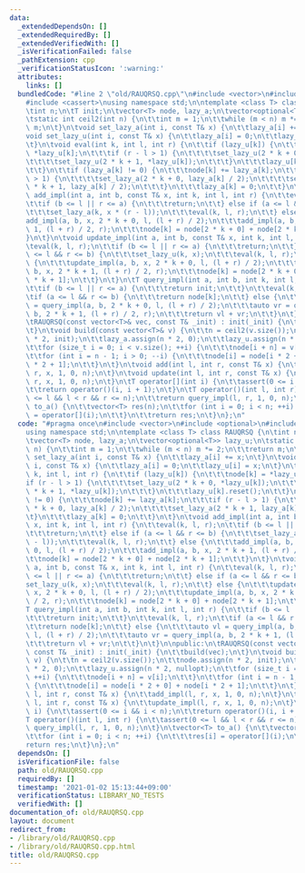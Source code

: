 ```yaml
---
data:
  _extendedDependsOn: []
  _extendedRequiredBy: []
  _extendedVerifiedWith: []
  _isVerificationFailed: false
  _pathExtension: cpp
  _verificationStatusIcon: ':warning:'
  attributes:
    links: []
  bundledCode: "#line 2 \"old/RAUQRSQ.cpp\"\n#include <vector>\n#include <optional>\n\
    #include <cassert>\nusing namespace std;\n\ntemplate <class T> class RAUQRSQ {\n\
    \tint n;\n\tT init;\n\tvector<T> node, lazy_a;\n\tvector<optional<T>> lazy_u;\n\
    \tstatic int ceil2(int n) {\n\t\tint m = 1;\n\t\twhile (m < n) m *= 2;\n\t\treturn\
    \ m;\n\t}\n\tvoid set_lazy_a(int i, const T& x) {\n\t\tlazy_a[i] += x;\n\t}\n\t\
    void set_lazy_u(int i, const T& x) {\n\t\tlazy_a[i] = 0;\n\t\tlazy_u[i] = x;\n\
    \t}\n\tvoid eval(int k, int l, int r) {\n\t\tif (lazy_u[k]) {\n\t\t\tnode[k] =\
    \ *lazy_u[k];\n\t\t\tif (r - l > 1) {\n\t\t\t\tset_lazy_u(2 * k + 0, *lazy_u[k]);\n\
    \t\t\t\tset_lazy_u(2 * k + 1, *lazy_u[k]);\n\t\t\t}\n\t\t\tlazy_u[k].reset();\n\
    \t\t}\n\t\tif (lazy_a[k] != 0) {\n\t\t\tnode[k] += lazy_a[k];\n\t\t\tif (r - l\
    \ > 1) {\n\t\t\t\tset_lazy_a(2 * k + 0, lazy_a[k] / 2);\n\t\t\t\tset_lazy_a(2\
    \ * k + 1, lazy_a[k] / 2);\n\t\t\t}\n\t\t\tlazy_a[k] = 0;\n\t\t}\n\t}\n\tvoid\
    \ add_impl(int a, int b, const T& x, int k, int l, int r) {\n\t\teval(k, l, r);\n\
    \t\tif (b <= l || r <= a) {\n\t\t\treturn;\n\t\t} else if (a <= l && r <= b) {\n\
    \t\t\tset_lazy_a(k, x * (r - l));\n\t\t\teval(k, l, r);\n\t\t} else {\n\t\t\t\
    add_impl(a, b, x, 2 * k + 0, l, (l + r) / 2);\n\t\t\tadd_impl(a, b, x, 2 * k +\
    \ 1, (l + r) / 2, r);\n\t\t\tnode[k] = node[2 * k + 0] + node[2 * k + 1];\n\t\t\
    }\n\t}\n\tvoid update_impl(int a, int b, const T& x, int k, int l, int r) {\n\t\
    \teval(k, l, r);\n\t\tif (b <= l || r <= a) {\n\t\t\treturn;\n\t\t} else if (a\
    \ <= l && r <= b) {\n\t\t\tset_lazy_u(k, x);\n\t\t\teval(k, l, r);\n\t\t} else\
    \ {\n\t\t\tupdate_impl(a, b, x, 2 * k + 0, l, (l + r) / 2);\n\t\t\tupdate_impl(a,\
    \ b, x, 2 * k + 1, (l + r) / 2, r);\n\t\t\tnode[k] = node[2 * k + 0] + node[2\
    \ * k + 1];\n\t\t}\n\t}\n\tT query_impl(int a, int b, int k, int l, int r) {\n\
    \t\tif (b <= l || r <= a) {\n\t\t\treturn init;\n\t\t}\n\t\teval(k, l, r);\n\t\
    \tif (a <= l && r <= b) {\n\t\t\treturn node[k];\n\t\t} else {\n\t\t\tauto vl\
    \ = query_impl(a, b, 2 * k + 0, l, (l + r) / 2);\n\t\t\tauto vr = query_impl(a,\
    \ b, 2 * k + 1, (l + r) / 2, r);\n\t\t\treturn vl + vr;\n\t\t}\n\t}\n\npublic:\n\
    \tRAUQRSQ(const vector<T>& vec, const T& _init) : init(_init) {\n\t\tbuild(vec);\n\
    \t}\n\tvoid build(const vector<T>& v) {\n\t\tn = ceil2(v.size());\n\t\tnode.assign(n\
    \ * 2, init);\n\t\tlazy_a.assign(n * 2, 0);\n\t\tlazy_u.assign(n * 2, nullopt);\n\
    \t\tfor (size_t i = 0; i < v.size(); ++i) {\n\t\t\tnode[i + n] = v[i];\n\t\t}\n\
    \t\tfor (int i = n - 1; i > 0; --i) {\n\t\t\tnode[i] = node[i * 2 + 0] + node[i\
    \ * 2 + 1];\n\t\t}\n\t}\n\tvoid add(int l, int r, const T& x) {\n\t\tadd_impl(l,\
    \ r, x, 1, 0, n);\n\t}\n\tvoid update(int l, int r, const T& x) {\n\t\tupdate_impl(l,\
    \ r, x, 1, 0, n);\n\t}\n\tT operator[](int i) {\n\t\tassert(0 <= i && i < n);\n\
    \t\treturn operator()(i, i + 1);\n\t}\n\tT operator()(int l, int r) {\n\t\tassert(0\
    \ <= l && l < r && r <= n);\n\t\treturn query_impl(l, r, 1, 0, n);\n\t}\n\tvector<T>\
    \ to_a() {\n\t\tvector<T> res(n);\n\t\tfor (int i = 0; i < n; ++i) {\n\t\t\tres[i]\
    \ = operator[](i);\n\t\t}\n\t\treturn res;\n\t}\n};\n"
  code: "#pragma once\n#include <vector>\n#include <optional>\n#include <cassert>\n\
    using namespace std;\n\ntemplate <class T> class RAUQRSQ {\n\tint n;\n\tT init;\n\
    \tvector<T> node, lazy_a;\n\tvector<optional<T>> lazy_u;\n\tstatic int ceil2(int\
    \ n) {\n\t\tint m = 1;\n\t\twhile (m < n) m *= 2;\n\t\treturn m;\n\t}\n\tvoid\
    \ set_lazy_a(int i, const T& x) {\n\t\tlazy_a[i] += x;\n\t}\n\tvoid set_lazy_u(int\
    \ i, const T& x) {\n\t\tlazy_a[i] = 0;\n\t\tlazy_u[i] = x;\n\t}\n\tvoid eval(int\
    \ k, int l, int r) {\n\t\tif (lazy_u[k]) {\n\t\t\tnode[k] = *lazy_u[k];\n\t\t\t\
    if (r - l > 1) {\n\t\t\t\tset_lazy_u(2 * k + 0, *lazy_u[k]);\n\t\t\t\tset_lazy_u(2\
    \ * k + 1, *lazy_u[k]);\n\t\t\t}\n\t\t\tlazy_u[k].reset();\n\t\t}\n\t\tif (lazy_a[k]\
    \ != 0) {\n\t\t\tnode[k] += lazy_a[k];\n\t\t\tif (r - l > 1) {\n\t\t\t\tset_lazy_a(2\
    \ * k + 0, lazy_a[k] / 2);\n\t\t\t\tset_lazy_a(2 * k + 1, lazy_a[k] / 2);\n\t\t\
    \t}\n\t\t\tlazy_a[k] = 0;\n\t\t}\n\t}\n\tvoid add_impl(int a, int b, const T&\
    \ x, int k, int l, int r) {\n\t\teval(k, l, r);\n\t\tif (b <= l || r <= a) {\n\
    \t\t\treturn;\n\t\t} else if (a <= l && r <= b) {\n\t\t\tset_lazy_a(k, x * (r\
    \ - l));\n\t\t\teval(k, l, r);\n\t\t} else {\n\t\t\tadd_impl(a, b, x, 2 * k +\
    \ 0, l, (l + r) / 2);\n\t\t\tadd_impl(a, b, x, 2 * k + 1, (l + r) / 2, r);\n\t\
    \t\tnode[k] = node[2 * k + 0] + node[2 * k + 1];\n\t\t}\n\t}\n\tvoid update_impl(int\
    \ a, int b, const T& x, int k, int l, int r) {\n\t\teval(k, l, r);\n\t\tif (b\
    \ <= l || r <= a) {\n\t\t\treturn;\n\t\t} else if (a <= l && r <= b) {\n\t\t\t\
    set_lazy_u(k, x);\n\t\t\teval(k, l, r);\n\t\t} else {\n\t\t\tupdate_impl(a, b,\
    \ x, 2 * k + 0, l, (l + r) / 2);\n\t\t\tupdate_impl(a, b, x, 2 * k + 1, (l + r)\
    \ / 2, r);\n\t\t\tnode[k] = node[2 * k + 0] + node[2 * k + 1];\n\t\t}\n\t}\n\t\
    T query_impl(int a, int b, int k, int l, int r) {\n\t\tif (b <= l || r <= a) {\n\
    \t\t\treturn init;\n\t\t}\n\t\teval(k, l, r);\n\t\tif (a <= l && r <= b) {\n\t\
    \t\treturn node[k];\n\t\t} else {\n\t\t\tauto vl = query_impl(a, b, 2 * k + 0,\
    \ l, (l + r) / 2);\n\t\t\tauto vr = query_impl(a, b, 2 * k + 1, (l + r) / 2, r);\n\
    \t\t\treturn vl + vr;\n\t\t}\n\t}\n\npublic:\n\tRAUQRSQ(const vector<T>& vec,\
    \ const T& _init) : init(_init) {\n\t\tbuild(vec);\n\t}\n\tvoid build(const vector<T>&\
    \ v) {\n\t\tn = ceil2(v.size());\n\t\tnode.assign(n * 2, init);\n\t\tlazy_a.assign(n\
    \ * 2, 0);\n\t\tlazy_u.assign(n * 2, nullopt);\n\t\tfor (size_t i = 0; i < v.size();\
    \ ++i) {\n\t\t\tnode[i + n] = v[i];\n\t\t}\n\t\tfor (int i = n - 1; i > 0; --i)\
    \ {\n\t\t\tnode[i] = node[i * 2 + 0] + node[i * 2 + 1];\n\t\t}\n\t}\n\tvoid add(int\
    \ l, int r, const T& x) {\n\t\tadd_impl(l, r, x, 1, 0, n);\n\t}\n\tvoid update(int\
    \ l, int r, const T& x) {\n\t\tupdate_impl(l, r, x, 1, 0, n);\n\t}\n\tT operator[](int\
    \ i) {\n\t\tassert(0 <= i && i < n);\n\t\treturn operator()(i, i + 1);\n\t}\n\t\
    T operator()(int l, int r) {\n\t\tassert(0 <= l && l < r && r <= n);\n\t\treturn\
    \ query_impl(l, r, 1, 0, n);\n\t}\n\tvector<T> to_a() {\n\t\tvector<T> res(n);\n\
    \t\tfor (int i = 0; i < n; ++i) {\n\t\t\tres[i] = operator[](i);\n\t\t}\n\t\t\
    return res;\n\t}\n};\n"
  dependsOn: []
  isVerificationFile: false
  path: old/RAUQRSQ.cpp
  requiredBy: []
  timestamp: '2021-01-02 15:13:44+09:00'
  verificationStatus: LIBRARY_NO_TESTS
  verifiedWith: []
documentation_of: old/RAUQRSQ.cpp
layout: document
redirect_from:
- /library/old/RAUQRSQ.cpp
- /library/old/RAUQRSQ.cpp.html
title: old/RAUQRSQ.cpp
---
```

